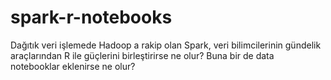 # spark-r-notebooks
Dağıtık veri işlemede Hadoop a rakip olan Spark, veri bilimcilerinin gündelik araçlarından R ile güçlerini birleştirirse ne olur? Buna bir de data notebooklar eklenirse ne olur?
